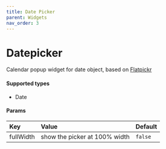```yaml
---
title: Date Picker
parent: Widgets
nav_order: 3
---
```


# Datepicker

Calendar popup widget for date object, based on [Flatpickr](https://flatpickr.js.org/)


#### Supported types
- Date

#### Params

| Key          | Value             | Default           |
|:-------------|:------------------|:------------------|
| fullWidth    | show the picker at 100% width | `false`  |
